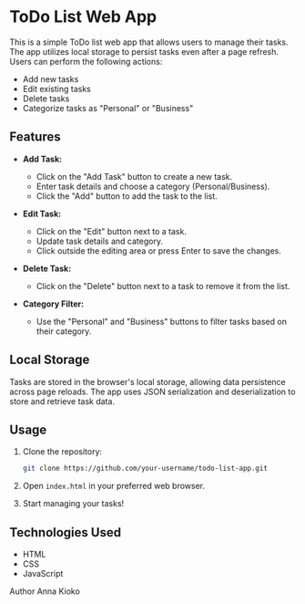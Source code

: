 # ToDo List Web App

This is a simple ToDo list web app that allows users to manage their tasks. The app utilizes local storage to persist tasks even after a page refresh. 
Users can perform the following actions:

- Add new tasks
- Edit existing tasks
- Delete tasks
- Categorize tasks as "Personal" or "Business"

## Features

- **Add Task:**
  - Click on the "Add Task" button to create a new task.
  - Enter task details and choose a category (Personal/Business).
  - Click the "Add" button to add the task to the list.

- **Edit Task:**
  - Click on the "Edit" button next to a task.
  - Update task details and category.
  - Click outside the editing area or press Enter to save the changes.

- **Delete Task:**
  - Click on the "Delete" button next to a task to remove it from the list.

- **Category Filter:**
  - Use the "Personal" and "Business" buttons to filter tasks based on their category.

## Local Storage

Tasks are stored in the browser's local storage, allowing data persistence across page reloads. 
The app uses JSON serialization and deserialization to store and retrieve task data.

## Usage

1. Clone the repository:

    ```bash
    git clone https://github.com/your-username/todo-list-app.git
    ```

2. Open `index.html` in your preferred web browser.

3. Start managing your tasks!

## Technologies Used

- HTML
- CSS
- JavaScript

Author Anna Kioko
